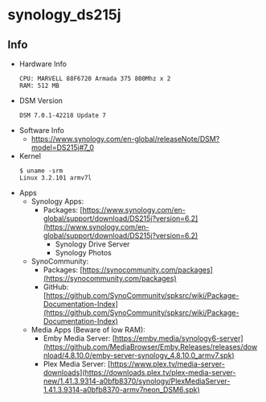 # synology_ds215j

## Info
- Hardware Info
  ```
  CPU: MARVELL 88F6720 Armada 375 800Mhz x 2
  RAM: 512 MB
  ```
- DSM Version
  ```
  DSM 7.0.1-42218 Update 7
  ```
- Software Info
  *  https://www.synology.com/en-global/releaseNote/DSM?model=DS215j#7_0
- Kernel
  ```
  $ uname -srm
  Linux 3.2.101 armv7l
  ```
- Apps
  * Synology Apps:
    * Packages: [https://www.synology.com/en-global/support/download/DS215j?version=6.2](https://www.synology.com/en-global/support/download/DS215j?version=6.2)
      * Synology Drive Server
      * Synology Photos
  * SynoCommunity:
    * Packages: [https://synocommunity.com/packages](https://synocommunity.com/packages)
    * GitHub: [https://github.com/SynoCommunity/spksrc/wiki/Package-Documentation-Index](https://github.com/SynoCommunity/spksrc/wiki/Package-Documentation-Index)
  * Media Apps (Beware of low RAM):
    * Emby Media Server: [https://emby.media/synology6-server](https://github.com/MediaBrowser/Emby.Releases/releases/download/4.8.10.0/emby-server-synology_4.8.10.0_armv7.spk)
    * Plex Media Server: [https://www.plex.tv/media-server-downloads](https://downloads.plex.tv/plex-media-server-new/1.41.3.9314-a0bfb8370/synology/PlexMediaServer-1.41.3.9314-a0bfb8370-armv7neon_DSM6.spk)
